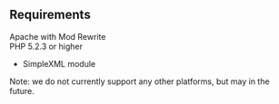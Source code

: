 ## Requirements

Apache with Mod Rewrite  
PHP 5.2.3 or higher 
 - SimpleXML module

Note: we do not currently support any other platforms, but may in the future.
